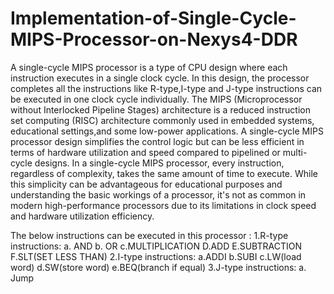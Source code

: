 # Implementation-of-Single-Cycle-MIPS-Processor-on-Nexys4-DDR
A single-cycle MIPS processor is a type of CPU design where each instruction executes in a single clock cycle. In this design, 
the processor completes all the instructions like R-type,I-type and J-type instructions can be executed in one clock cycle individually.
The MIPS (Microprocessor without Interlocked Pipeline Stages) architecture is a reduced instruction set computing (RISC) architecture 
commonly used in embedded systems, educational settings,and some low-power applications. A single-cycle MIPS processor design simplifies 
the control logic but can be less efficient in terms of hardware utilization and speed compared to pipelined or multi-cycle designs.
In a single-cycle MIPS processor, every instruction, regardless of complexity, takes the same amount of time to execute.
While this simplicity can be advantageous for educational purposes and understanding the basic workings of a processor, 
it's not as common in modern high-performance processors due to its limitations in clock speed and hardware utilization efficiency.

The below instructions can be executed in this processor :
1.R-type instructions: 
                       a. AND
                       b. OR
                       c.MULTIPLICATION
                       D.ADD
                       E.SUBTRACTION
                       F.SLT(SET LESS THAN)
2.I-type instructions:
                       a.ADDI
                       b.SUBI
                       c.LW(load word)
                       d.SW(store word)
                       e.BEQ(branch if equal)
3.J-type instructions:
                      a. Jump




                       
